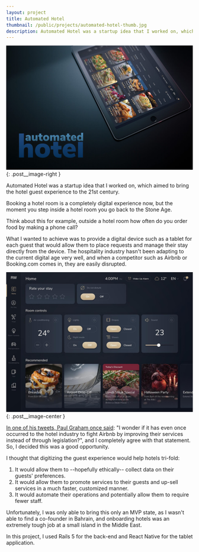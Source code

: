 ```yaml
---
layout: project
title: Automated Hotel
thumbnail: /public/projects/automated-hotel-thumb.jpg
description: Automated Hotel was a startup idea that I worked on, which aimed to bring the hotel guest experience to the 21st century.
---
```


![Automated Hotel](/public/projects/automated-hotel.jpg){: .post__image-right }

Automated Hotel was a startup idea that I worked on, which aimed to bring the hotel guest experience to the 21st century.

Booking a hotel room is a completely digital experience now, but the moment you step inside a hotel room you go back to the Stone Age.

Think about this for example, outside a hotel room how often do you order food by making a phone call?

What I wanted to achieve was to provide a digital device such as a tablet for each guest that would allow them to place requests and manage their stay directly from the device. The hospitality industry hasn't been adapting to the current digital age very well, and when a competitor such as Airbnb or Booking.com comes in, they are easily disrupted.

![Automated Hotel's Roommate](/public/projects/roommate-home.jpg){: .post__image-center }

[In one of his tweets, Paul Graham once said](https://twitter.com/paulg/status/854406603671515139): "I wonder if it has even once occurred to the hotel industry to fight Airbnb by improving their services instead of through legislation?", and I completely agree with that statement. So, I decided this was a good opportunity.

I thought that digitizing the guest experience would help hotels tri-fold:

1. It would allow them to --hopefully ethically-- collect data on their guests' preferences.
1. It would allow them to promote services to their guests and up-sell services in a much faster, customized manner.
1. It would automate their operations and potentially allow them to require fewer staff.

Unfortunately, I was only able to bring this only an MVP state, as I wasn't able to find a co-founder in Bahrain, and onboarding hotels was an extremely tough job at a small island in the Middle East.

In this project, I used Rails 5 for the back-end and React Native for the tablet application.
